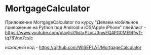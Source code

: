 # MortgageCalculator

Приложение MortgageCalculator по курсу "Делаем мобильное приложение на Python под Android и iOS/Apple iPhone"
плейлист - https://www.youtube.com/playlist?list=PLxiU3nwEQ4PG0ME9ffwT-tq78Vnn7csIc

исходный код - https://github.com/WISEPLAT/MortgageCalculator
